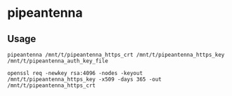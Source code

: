 # pipeantenna

## Usage

```
pipeantenna /mnt/t/pipeantenna_https_crt /mnt/t/pipeantenna_https_key /mnt/t/pipeantenna_auth_key_file
```

```
openssl req -newkey rsa:4096 -nodes -keyout /mnt/t/pipeantenna_https_key -x509 -days 365 -out /mnt/t/pipeantenna_https_crt
```
